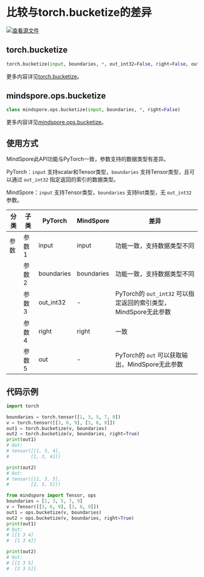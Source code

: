 # 比较与torch.bucketize的差异

[![查看源文件](https://mindspore-website.obs.cn-north-4.myhuaweicloud.com/website-images/r2.3.0/resource/_static/logo_source.svg)](https://gitee.com/mindspore/docs/blob/r2.3.0/docs/mindspore/source_zh_cn/note/api_mapping/pytorch_diff/bucketize.md)

## torch.bucketize

```python
torch.bucketize(input, boundaries, *, out_int32=False, right=False, out=None)
```

更多内容详见[torch.bucketize](https://pytorch.org/docs/1.8.1/torch.html#torch.bucketize)。

## mindspore.ops.bucketize

```python
class mindspore.ops.bucketize(input, boundaries, *, right=False)
```

更多内容详见[mindspore.ops.bucketize](https://mindspore.cn/docs/zh-CN/r2.3.0/api_python/ops/mindspore.ops.bucketize.html#mindspore.ops.bucketize)。

## 使用方式

MindSpore此API功能与PyTorch一致，参数支持的数据类型有差异。

PyTorch：`input` 支持scalar和Tensor类型，`boundaries` 支持Tensor类型，且可以通过 `out_int32` 指定返回的索引的数据类型。

MindSpore：`input` 支持Tensor类型，`boundaries` 支持list类型，无 `out_int32` 参数。

| 分类 | 子类  | PyTorch | MindSpore | 差异                                    |
| ---- | ----- | ------- | --------- | --------------------------------------- |
| 参数 | 参数1 | input   | input         | 功能一致，支持数据类型不同                    |
|      | 参数2 | boundaries   | boundaries      | 功能一致，支持数据类型不同 |
|      | 参数3 | out_int32   | - | PyTorch的 `out_int32` 可以指定返回的索引类型，MindSpore无此参数 |
|      | 参数4 | right   | right | 一致 |
|      | 参数5 | out   | -         | PyTorch的 `out` 可以获取输出，MindSpore无此参数 |

## 代码示例

```python
import torch

boundaries = torch.tensor([1, 3, 5, 7, 9])
v = torch.tensor([[3, 6, 9], [3, 6, 9]])
out1 = torch.bucketize(v, boundaries)
out2 = torch.bucketize(v, boundaries, right=True)
print(out1)
# Out:
# tensor([[1, 3, 4],
#        [1, 3, 4]])

print(out2)
# Out:
# tensor([[2, 3, 5],
#        [2, 3, 5]])

from mindspore import Tensor, ops
boundaries = [1, 3, 5, 7, 9]
v = Tensor([[3, 6, 9], [3, 6, 9]])
out1 = ops.bucketize(v, boundaries)
out2 = ops.bucketize(v, boundaries, right=True)
print(out1)
# Out:
# [[1 3 4]
#  [1 3 4]]

print(out2)
# Out:
# [[2 3 5]
#  [2 3 5]]
```